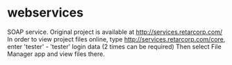 # webservices
SOAP service. Original project is available at http://services.retarcorp.com/
In order to view project files online, type http://services.retarcorp.com/core, enter 'tester' - 'tester' login data (2 times can be required)
Then select File Manager app and view files there. 
